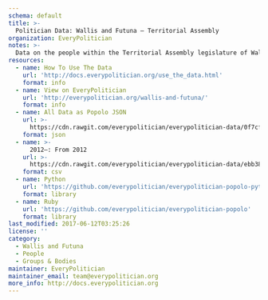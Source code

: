 ```yaml
---
schema: default
title: >-
  Politician Data: Wallis and Futuna — Territorial Assembly
organization: EveryPolitician
notes: >-
  Data on the people within the Territorial Assembly legislature of Wallis and Futuna.
resources:
  - name: How To Use The Data
    url: 'http://docs.everypolitician.org/use_the_data.html'
    format: info
  - name: View on EveryPolitician
    url: 'http://everypolitician.org/wallis-and-futuna/'
    format: info
  - name: All Data as Popolo JSON
    url: >-
      https://cdn.rawgit.com/everypolitician/everypolitician-data/0f7cf2cdc1dfc1c599b451c9e84b90597f4b091d/data/Wallis_and_Futuna/Territorial_Assembly/ep-popolo-v1.0.json
    format: json
  - name: >-
      2012–: From 2012
    url: >-
      https://cdn.rawgit.com/everypolitician/everypolitician-data/ebb38652c13d784a4940df7aafb9956abea5f8bf/data/Wallis_and_Futuna/Territorial_Assembly/term-2012.csv
    format: csv
  - name: Python
    url: 'https://github.com/everypolitician/everypolitician-popolo-python'
    format: library
  - name: Ruby
    url: 'https://github.com/everypolitician/everypolitician-popolo'
    format: library
last_modified: 2017-06-12T03:25:26
license: ''
category:
  - Wallis and Futuna
  - People
  - Groups & Bodies
maintainer: EveryPolitician
maintainer_email: team@everypolitician.org
more_info: http://docs.everypolitician.org
---
```

